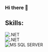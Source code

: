 ### Hi there 👋
## Skills:
![.NET](https://img.shields.io/badge/.NET-512BD4?style=for-the-badge&logo=.net&logoColor=white&labelColor=101010)<br>
![.NET](https://img.shields.io/badge/Spring_Boot-6DB33F?style=for-the-badge&logo=spring-boot&logoColor=white&labelColor=101010)<br>
![MS SQL SERVER](https://img.shields.io/badge/MS_Sql_Server-CC2927?style=for-the-badge&logo=Microsoft-sql-server&logoColor=white&labelColor=101010)<br>

<!--
**JoseMPacheco/JoseMPacheco** is a ✨ _special_ ✨ repository because its `README.md` (this file) appears on your GitHub profile.

Here are some ideas to get you started:

- 🔭 I’m currently working on ...
- 🌱 I’m currently learning ...
- 👯 I’m looking to collaborate on ...
- 🤔 I’m looking for help with ...
- 💬 Ask me about ...
- 📫 How to reach me: ...
- 😄 Pronouns: ...
- ⚡ Fun fact: ...
-->

